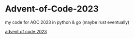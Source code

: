 # Advent-of-Code-2023
my code for AOC 2023 in python & go (maybe rust eventually)

[advent of code 2023](https://adventofcode.com/2023)
